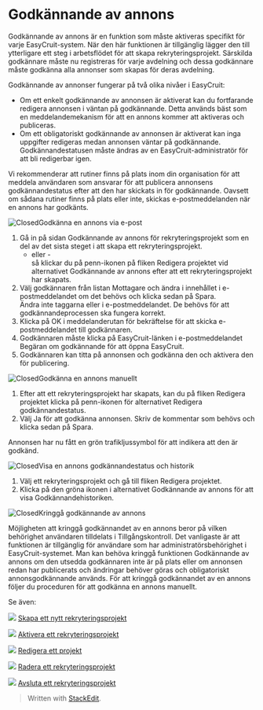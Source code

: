 # Godkännande av annons

Godkännande av annons är en funktion som måste aktiveras specifikt för varje EasyCruit-system. När den här funktionen är tillgänglig lägger den till ytterligare ett steg i arbetsflödet för att skapa rekryteringsprojekt. Särskilda godkännare måste nu registreras för varje avdelning och dessa godkännare måste godkänna alla annonser som skapas för deras avdelning.

Godkännande av annonser fungerar på två olika nivåer i EasyCruit:

-   Om ett enkelt godkännande av annonsen är aktiverat kan du fortfarande redigera annonsen i väntan på godkännande. Detta används bäst som en meddelandemekanism för att en annons kommer att aktiveras och publiceras.
-   Om ett obligatoriskt godkännande av annonsen är aktiverat kan inga uppgifter redigeras medan annonsen väntar på godkännande. Godkännandestatusen måste ändras av en EasyCruit-administratör för att bli redigerbar igen.

Vi rekommenderar att rutiner finns på plats inom din organisation för att meddela användaren som ansvarar för att publicera annonsens godkännandestatus efter att den har skickats in för godkännande. Oavsett om sådana rutiner finns på plats eller inte, skickas e-postmeddelanden när en annons har godkänts.

![Closed](../Skins/Default/Stylesheets/Images/transparent.gif)Godkänna en annons via e-post

1.  Gå in på sidan  Godkännande av annons  för rekryteringsprojekt som en del av det sista steget i att skapa ett rekryteringsprojekt.  
    - eller -  
    så klickar du på  penn-ikonen på fliken Redigera projektet  vid alternativet  Godkännande av annons  efter att ett rekryteringsprojekt har skapats.
2.  Välj godkännaren från listan  Mottagare  och ändra i innehållet i e-postmeddelandet om det behövs och klicka sedan på  Spara.  
    Ändra inte taggarna  <project /> eller <approval-link />  i e-postmeddelandet. De behövs för att godkännandeprocessen ska fungera korrekt.
3.  Klicka på  OK  i meddelanderutan för bekräftelse för att skicka e-postmeddelandet till godkännaren.
4.  Godkännaren måste klicka på EasyCruit-länken i e-postmeddelandet  Begäran om godkännande  för att öppna EasyCruit.
5.  Godkännaren kan titta på annonsen och godkänna den och aktivera den för publicering.

![Closed](../Skins/Default/Stylesheets/Images/transparent.gif)Godkänna en annons manuellt

1.  Efter att ett rekryteringsprojekt har skapats, kan du på fliken  Redigera projektet  klicka på penn-ikonen för alternativet  Redigera godkännandestatus.
2.  Välj  Ja  för att godkänna annonsen. Skriv de kommentar som behövs och klicka sedan på  Spara.

Annonsen har nu fått en grön trafikljussymbol för att indikera att den är godkänd.

![Closed](../Skins/Default/Stylesheets/Images/transparent.gif)Visa en annons godkännandestatus och historik

1.  Välj ett rekryteringsprojekt och gå till fliken  Redigera projektet.
2.  Klicka på den gröna ikonen i alternativet  Godkännande av annons  för att visa Godkännandehistoriken.

![Closed](../Skins/Default/Stylesheets/Images/transparent.gif)Kringgå godkännande av annons

Möjligheten att kringgå godkännandet av en annons beror på vilken behörighet användaren tilldelats i Tillgångskontroll. Det vanligaste är att funktionen är tillgänglig för användare som har administratörsbehörighet i EasyCruit-systemet. Man kan behöva kringgå funktionen Godkännande av annons om den utsedda godkännaren inte är på plats eller om annonsen redan har publicerats och ändringar behöver göras och obligatoriskt annonsgodkännande används. För att kringgå godkännandet av en annons följer du proceduren för att godkänna en annons manuellt.

Se även:

![](../Resources/Images/icon-document-link.png)  [Skapa ett nytt rekryteringsprojekt](creating_a_new_vacancy.htm)

![](../Resources/Images/icon-document-link.png)  [Aktivera ett rekryteringsprojekt](activating_a_vacancy.htm)

![](../Resources/Images/icon-document-link.png)  [Redigera ett projekt](editing_a_vacancy.htm)

![](../Resources/Images/icon-document-link.png)  [Radera ett rekryteringsprojekt](deleting_a_vacancy.htm)

![](../Resources/Images/icon-document-link.png)  [Avsluta ett rekryteringsprojekt](closing_a_vacancy.htm)


> Written with [StackEdit](https://stackedit.io/).
<!--stackedit_data:
eyJoaXN0b3J5IjpbLTE3ODQ2MTczNTFdfQ==
-->